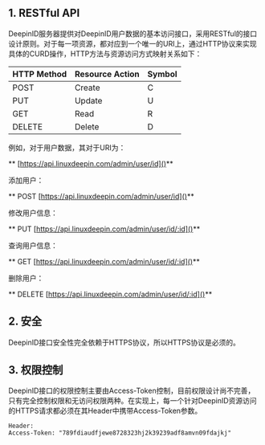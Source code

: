 <!--Meta
category:DeepinID
title:接口设计
DO NOT Delete Meta Above-->

## 1. RESTful API

DeepinID服务器提供对DeepinID用户数据的基本访问接口，采用RESTful的接口设计原则。对于每一项资源，都对应到一个唯一的URI上，通过HTTP协议来实现具体的CURD操作，HTTP方法与资源访问方式映射关系如下：

| HTTP Method | Resource Action | Symbol |
|-------------|-----------------|--------|
| POST | Create | C |
| PUT | Update | U |
| GET | Read | R |
| DELETE | Delete | D |

例如，对于用户数据，其对于URI为：

** [https://api.linuxdeepin.com/admin/user/id]()**

添加用户：

** POST [https://api.linuxdeepin.com/admin/user/id]()**

修改用户信息：

** PUT [https://api.linuxdeepin.com/admin/user/id/:id]()**

查询用户信息：

** GET [https://api.linuxdeepin.com/admin/user/id/:id]()**

删除用户：

** DELETE [https://api.linuxdeepin.com/admin/user/id/:id]()**

## 2. 安全

DeepinID接口安全性完全依赖于HTTPS协议，所以HTTPS协议是必须的。

## 3. 权限控制

DeepinID接口的权限控制主要由Access-Token控制，目前权限设计尚不完善，只有完全控制权限和无访问权限两种。在实现上，每一个针对DeepinID资源访问的HTTPS请求都必须在其Header中携带Access-Token参数。

``` http
Header:
Access-Token: "789fdiaudfjewe8728323hj2k39239adf8amvn09fdajkj"
```
